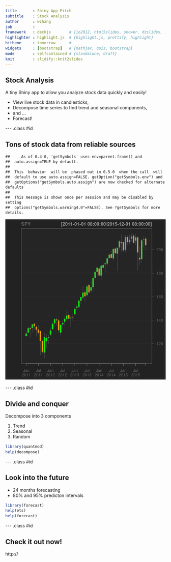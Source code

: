 ```yaml
---
title       : Shiny App Pitch 
subtitle    : Stock Analysis
author      : wzhang
job         : 
framework   : deckjs        # {io2012, html5slides, shower, dzslides, ...}
highlighter : highlight.js  # {highlight.js, prettify, highlight}
hitheme     : tomorrow      # 
widgets     : [bootstrap]   # {mathjax, quiz, bootstrap}
mode        : selfcontained # {standalone, draft}
knit        : slidify::knit2slides
---
```


<style type="text/css">
body {background:grey transparent;
}
</style>

## Stock Analysis

A tiny Shiny app to allow you analyze stock data quickly and easily!

- View live stock data in candlesticks,
- Decompose time series to find trend and seasonal components,
- and ...
- Forecast!


--- .class #id 

## Tons of stock data from reliable sources


```
##     As of 0.4-0, 'getSymbols' uses env=parent.frame() and
##  auto.assign=TRUE by default.
## 
##  This  behavior  will be  phased out in 0.5-0  when the call  will
##  default to use auto.assign=FALSE. getOption("getSymbols.env") and 
##  getOptions("getSymbols.auto.assign") are now checked for alternate defaults
## 
##  This message is shown once per session and may be disabled by setting 
##  options("getSymbols.warning4.0"=FALSE). See ?getSymbols for more details.
```

![plot of chunk unnamed-chunk-1](assets/fig/unnamed-chunk-1-1.png)

--- .class #id

## Divide and conquer

Decompose into 3 components

1. Trend
2. Seasonal
3. Random 


```r
library(quantmod)
help(decompose)
```

--- .class #id


## Look into the future

- 24 months forecasting
- 80% and 95% predicton intervals


```r
library(forecast)
help(ets)
help(forecast)
```

--- .class #id

## Check it out now!

http://

